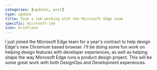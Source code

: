 ```yaml
---
categories: [updates, post]
type: update
title: Took a job working with the Microsoft Edge team
specific: microsoft-job
icon: briefcase
---
```


I just joined the Microsoft Edge team for a year's contract to help design Edge's new Chromium based browser. I'll be doing some fun work on helping design features with developer experiences, as well as helping shape the way Microsoft Edge runs a product design project. This will be some great work with both DesignOps and Development experiences.
